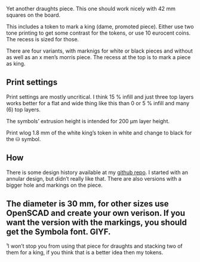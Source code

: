 Yet another draughts piece. This one should work nicely with 42 mm squares on the board.

This includes a token to mark a king (dame, promoted piece). Either use two tone printing to get some contrast for the tokens, or use 10 eurocent coins. The recess is sized for those.

There are four variants, with marknigs for white or black pieces and without as well as an x men’s morris piece. The recess at the top is to mark a piece as king.


## Print settings

Print settings are mostly uncritical. I think 15 % infill and just three top layers works better for a flat and wide thing like this than 0 or 5 % infill and many (6) top layers.

The symbols’ extrusion height is intended for 200 µm layer height.

Print wlog 1.8 mm of the white king’s token in white and change to black for the ⛁ symbol.

## How

There is some design history available at my [github repo](https://github.com/ospalh/3d-printing/tree/develop/Damestein). I started with an annular design, but didn’t really like that. There are also versions with a bigger hole and markings on the piece.

The diameter is 30 mm, for other sizes use OpenSCAD and create your own verison. If you want the version with the markings, you should get the Symbola font. GIYF.
---
¹I won’t stop you from using that piece for draughts and stacking two of them for a king, if you think that is a better idea then my tokens.

